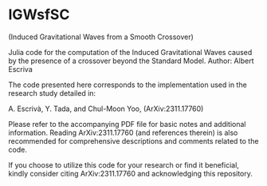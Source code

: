 # IGWsfSC

(Induced Gravitational Waves from a Smooth Crossover)

Julia code for the computation of the Induced Gravitational Waves caused by the presence of a crossover beyond the Standard Model. 
Author: Albert Escriva

The code presented here corresponds to the implementation used in the research study detailed in:

A. Escrivà, Y. Tada, and Chul-Moon Yoo, (ArXiv:2311.17760)


Please refer to the accompanying PDF file for basic notes and additional information. Reading ArXiv:2311.17760 (and references therein) is also recommended for comprehensive descriptions and comments related to the code.

If you choose to utilize this code for your research or find it beneficial, kindly consider citing ArXiv:2311.17760 and acknowledging this repository.
